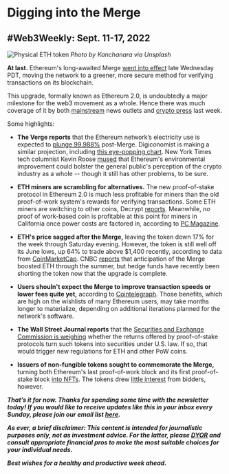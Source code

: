 # Digging into the Merge
## #Web3Weekly: Sept. 11-17, 2022

![Physical ETH token](https://images.unsplash.com/photo-1622790698141-94e30457ef12?ixlib=rb-1.2.1&ixid=MnwxMjA3fDB8MHxwaG90by1wYWdlfHx8fGVufDB8fHx8&auto=format&fit=crop&w=3272&q=80)
*Photo by Kanchanara via Unsplash*

<!--

Insert for syndication on third-party platforms:

*Re-sharing below the latest edition of #Web3Weekly, my regular newsletter about decentralization. This installment covers TKTKTKT to TKTKTKTKT. If you would like to get #Web3Weekly in your inbox every Sunday, please subscribe [here](https://w3w.news).*

-->

**At last.** Ethereum's long-awaited Merge [went into effect](https://www.nytimes.com/2022/09/15/technology/ethereum-merge-crypto.html) late Wednesday PDT, moving the network to a greener, more secure method for verifying transactions on its blockchain.

This upgrade, formally known as Ethereum 2.0, is undoubtedly a major milestone for the web3 movement as a whole. Hence there was much coverage of it by both [mainstream](https://www.cnn.com/videos/business/2022/09/15/nightcap-merge-ethereum-clip-orig.cnn/video/playlists/business-nightcap/) news outlets and [crypto press](https://www.coindesk.com/tech/2022/09/15/the-ethereum-merge-is-done-did-it-work/) last week.

Some highlights:  

- **The Verge reports** that the Ethereum network’s electricity use is expected to [plunge 99.988%](https://www.msn.com/en-us/news/technology/ethereum-just-completed-the-merge-e2-80-94-here-e2-80-99s-how-much-energy-it-e2-80-99s-saving/ar-AA11RCxx) post-Merge. Digiconomist is making a similar projection, including [this eye-popping chart](https://digiconomist.net/ethereum-energy-consumption). New York Times tech columnist Kevin Roose [mused](https://www.nytimes.com/2022/09/15/technology/merge-ethereum-crypto.html) that Ethereum's environmental improvement could bolster the general public's perception of the crypto industry as a whole -- though it still has other problems, to be sure.

- **ETH miners are scrambling for alternatives.** The new proof-of-stake protocol in Ethereum 2.0 is much less profitable for miners than the old proof-of-work system's rewards for verifying transactions. Some ETH miners are switching to other coins, Decrypt [reports](https://decrypt.co/109136/how-ethereum-miners-plan-to-pivot-after-the-merge). Meanwhile, *no* proof of work-based coin is profitable at this point for miners in California once power costs are factored in, according to [PC Magazine](https://www.pcmag.com/news/no-one-is-profitable-gpu-mining-faces-dark-days-after-ethereum-merge).

- **ETH's price sagged after the Merge,** leaving the token down 17% for the week through Saturday evening. However, the token is still well off its June lows, up 64% to trade above $1,400 recently, according to data from [CoinMarketCap](https://coinmarketcap.com/currencies/ethereum/). CNBC [reports](https://www.cnbc.com/video/2022/09/15/ether-plunges-merge-hedge-funds-bet-against-bitcoin-competitor-crypto-world.html) that anticipation of the Merge boosted ETH through the summer, but hedge funds have recently been shorting the token now that the upgrade is complete.

- **Users shouln't expect the Merge to improve transaction speeds or lower fees quite yet,** according to [Cointelegraph](https://cointelegraph.com/news/lower-costs-higher-speeds-after-ethereum-s-merge-don-t-count-on-it). Those benefits, which are high on the wishlists of many Ethereum users, may take months longer to materialize, depending on additional iterations planned for the network's software.

- **The Wall Street Journal reports** that the [Securities and Exchange Commission is weighing](https://www.wsj.com/articles/ethers-new-staking-model-could-draw-sec-attention-11663266224) whether the returns offered by proof-of-stake protocols turn such tokens into securities under U.S. law. If so, that would trigger new regulations for ETH and other PoW coins.

- **Issuers of non-fungible tokens sought to commemorate the Merge,** turning both Ethereum's last proof-of-work block and its first proof-of-stake block [into NFTs](https://forkast.news/headlines/ethereums-pow-pos-nfts-minted-eth/). The tokens drew [little interest](https://www.coindesk.com/markets/2022/09/15/high-bid-on-nft-of-ethereums-final-pow-block-is-just-one-third-what-creators-paid-to-mint-it/) from bidders, however.

_**That’s it for now. Thanks for spending some time with the newsletter today! If you would like to receive updates like this in your inbox every Sunday, please join our email list [here](https://w3w.news).**_ <!-- Be sure to delete that last line for copy going out to existing email subscribers, of course. -->

_**As ever, a brief disclaimer: This content is intended for journalistic purposes only, not as investment advice. For the latter, please [DYOR](https://www.google.com/search?q=DYOR&sxsrf=ALiCzsbQdCxZ0zVRVuYN5L2c-89lO7I5cw%3A1663013827193&source=hp&ei=w5MfY5f5BrylptQPrba9uAo&iflsig=AJiK0e8AAAAAYx-h08-1Cfk2JUZBncAoNuCZfyyt_eDY&ved=0ahUKEwjX5q-jiZD6AhW8kokEHS1bD6cQ4dUDCAk&uact=5&oq=DYOR&gs_lcp=Cgdnd3Mtd2l6EAMyCAgAEIAEELEDMgsIABCABBCxAxCLAzIICAAQgAQQiwMyCAgAEIAEEIsDMggIABCABBCLAzIICAAQgAQQiwMyCggAEIAEEAoQiwMyBQgAEIAEMgUIABCABDIFCAAQgAQ6BAgjECc6CAguELEDEIMBOhEILhCABBCxAxCDARDHARDRAzoLCAAQgAQQsQMQgwE6CAgAELEDEIMBOgsILhCABBCxAxCDAToECAAQA1AAWLEEYJkGaABwAHgBgAHaAYgB2wOSAQUyLjEuMZgBAKABAbgBAQ&sclient=gws-wiz) and consult appropriate financial pros to make the most suitable choices for your individual needs.**_

_**Best wishes for a healthy and productive week ahead.**_  
